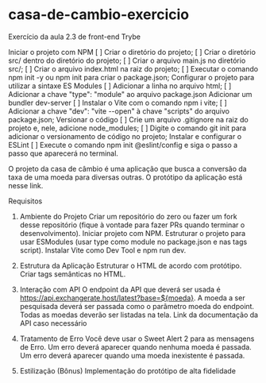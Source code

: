 # casa-de-cambio-exercicio
Exercício da aula 2.3 de front-end Trybe

Iniciar o projeto com NPM
[ ] Criar o diretório do projeto;
[ ] Criar o diretório src/ dentro do diretório do projeto;
[ ] Criar o arquivo main.js no diretório src/;
[ ] Criar o arquivo index.html na raiz do projeto;
[ ] Executar o comando npm init -y ou npm init para criar o package.json;
Configurar o projeto para utilizar a sintaxe ES Modules
[ ] Adicionar a linha <script type="module" src="./src/main.js"></script> no arquivo html;
[ ] Adicionar a chave "type": "module" ao arquivo package.json
Adicionar um bundler dev-server
[ ] Instalar o Vite com o comando npm i vite;
[ ] Adicionar a chave "dev": "vite --open" à chave "scripts" do arquivo package.json;
Versionar o código
[ ] Crie um arquivo .gitignore na raiz do projeto e, nele, adicione node_modules;
[ ] Digite o comando git init para adicionar o versionamento de código no projeto;
Instalar e configurar o ESLint
[ ] Execute o comando npm init @eslint/config e siga o passo a passo que aparecerá no terminal.

O projeto da casa de câmbio é uma aplicação que busca a conversão da taxa de uma moeda para diversas outras. O protótipo da aplicação está nesse link.

Requisitos
1. Ambiente do Projeto
 Criar um repositório do zero ou fazer um fork desse repositório (fique à vontade para fazer PRs quando terminar o desenvolvimento).
 Iniciar projeto com NPM.
 Estruturar o projeto para usar ESModules (usar type como module no package.json e nas tags script).
 Instalar Vite como Dev Tool e npm run dev.
2. Estrutura da Aplicação
 Estruturar o HTML de acordo com protótipo.
 Criar tags semânticas no HTML.
3. Interação com API
 O endpoint da API que deverá ser usada é https://api.exchangerate.host/latest?base=${moeda}.
 A moeda a ser pesquisada deverá ser passada como o parâmetro moeda do endpoint.
 Todas as moedas deverão ser listadas na tela.
Link da documentação da API caso necessário

4. Tratamento de Erro
 Você deve usar o Sweet Alert 2 para as mensagens de Erro.
 Um erro deverá aparecer quando nenhuma moeda é passada.
 Um erro deverá aparecer quando uma moeda inexistente é passada.
5. Estilização (Bônus)
 Implementação do protótipo de alta fidelidade

